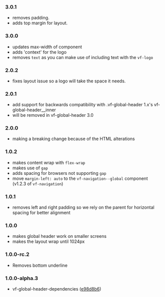 ### 3.0.1

- removes padding.
- adds top margin for layout.

### 3.0.0

- updates max-width of component
- adds 'context' for the logo
- removes `text` as you can make use of including text with the `vf-logo`

### 2.0.2

- fixes layout issue so a logo will take the space it needs.

### 2.0.1

- add support for backwards compatibility with .vf-global-header 1.x's vf-global-header__inner
- will be removed in vf-global-header 3.0

### 2.0.0

- making a breaking change because of the HTML alterations

### 1.0.2

- makes content wrap with `flex-wrap`
- makes use of `gap`
- adds spacing for browsers not supporting `gap`
- move `margin-left: auto` to the `vf-navigation--global` component (v1.2.3 of `vf-navigation`)

### 1.0.1

- removes left and right padding so we rely on the parent for horizontal spacing for better alignment

### 1.0.0

- makes global header work on smaller screens
- makes the layout wrap until 1024px

### 1.0.0-rc.2

- Removes bottom underline

### 1.0.0-alpha.3

- vf-global-header-dependencies ([e98d8b6](https://github.com/visual-framework/vf-core/commit/e98d8b6))
